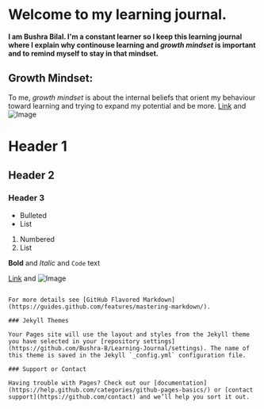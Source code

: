 # Welcome to my learning journal.

**I am Bushra Bilal.
I'm a constant learner so I keep this learning journal where I explain why continouse learning and *growth mindset* is important and to remind myself to stay in that mindset.**

## Growth Mindset:
To me, *growth mindset* is about the internal beliefs that orient my behaviour toward learning and trying to expand my potential and be more.
[Link](url) and ![Image](src)

# Header 1
## Header 2
### Header 3

- Bulleted
- List

1. Numbered
2. List

**Bold** and _Italic_ and `Code` text

[Link](url) and ![Image](src)
```

For more details see [GitHub Flavored Markdown](https://guides.github.com/features/mastering-markdown/).

### Jekyll Themes

Your Pages site will use the layout and styles from the Jekyll theme you have selected in your [repository settings](https://github.com/Bushra-B/Learning-Journal/settings). The name of this theme is saved in the Jekyll `_config.yml` configuration file.

### Support or Contact

Having trouble with Pages? Check out our [documentation](https://help.github.com/categories/github-pages-basics/) or [contact support](https://github.com/contact) and we’ll help you sort it out.
